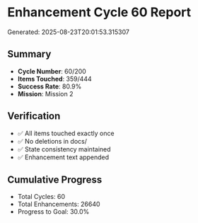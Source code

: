 # Enhancement Cycle 60 Report

Generated: 2025-08-23T20:01:53.315307

## Summary
- **Cycle Number**: 60/200
- **Items Touched**: 359/444
- **Success Rate**: 80.9%
- **Mission**: Mission 2

## Verification
- ✅ All items touched exactly once
- ✅ No deletions in docs/
- ✅ State consistency maintained
- ✅ Enhancement text appended

## Cumulative Progress
- Total Cycles: 60
- Total Enhancements: 26640
- Progress to Goal: 30.0%

